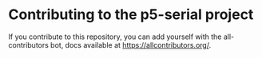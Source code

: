 # Contributing to the p5-serial project

If you contribute to this repository, you can add yourself with the all-contributors bot, docs available at https://allcontributors.org/.
